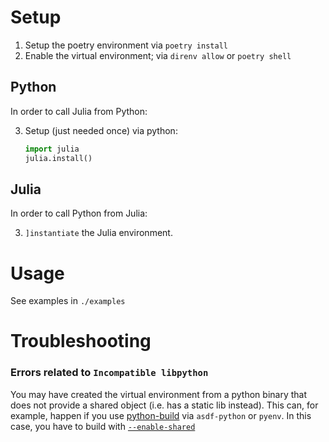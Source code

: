# Setup

1. Setup the poetry environment via `poetry install`
2. Enable the virtual environment; via `direnv allow` or `poetry shell`

## Python

In order to call Julia from Python:

3. Setup (just needed once) via python:
    ```python
    import julia
    julia.install()
    ```

## Julia

In order to call Python from Julia:

3. `]instantiate` the Julia environment.

# Usage

See examples in `./examples`

# Troubleshooting

### Errors related to `Incompatible libpython`

You may have created the virtual environment from a python binary that does not provide a shared object (i.e. has a static lib instead). This can, for example, happen if you use [python-build](https://github.com/pyenv/pyenv/tree/master/plugins/python-build) via `asdf-python` or `pyenv`. In this case, you have to build with [`--enable-shared`](https://github.com/pyenv/pyenv/tree/master/plugins/python-build#building-with---enable-shared)
